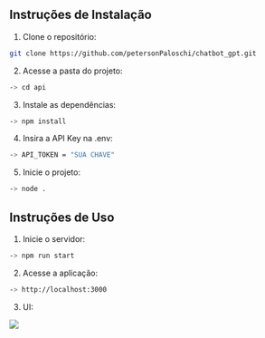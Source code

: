 ## Instruções de Instalação

1. Clone o repositório:

```bash
git clone https://github.com/petersonPaloschi/chatbot_gpt.git
```

2. Acesse a pasta do projeto:

```bash
-> cd api
```

3. Instale as dependências:

```bash
-> npm install
```

4. Insira a API Key na .env:

```bash
-> API_TOKEN = "SUA CHAVE"
```


5. Inicie o projeto:

```bash
-> node .
```

## Instruções de Uso

1. Inicie o servidor:

```bash
-> npm run start
```

2. Acesse a aplicação:

```bash
-> http://localhost:3000
```
3. UI:

![](https://files.catbox.moe/yt3l5v.PNG)
